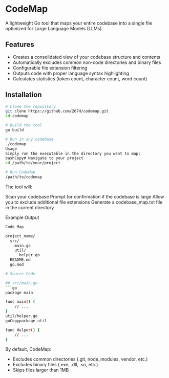 # CodeMap

A lightweight Go tool that maps your entire codebase into a single file optimized for Large Language Models (LLMs).

## Features

- Creates a consolidated view of your codebase structure and contents
- Automatically excludes common non-code directories and binary files
- Configurable file extension filtering
- Outputs code with proper language syntax highlighting
- Calculates statistics (token count, character count, word count)

## Installation

```bash
# Clone the repository
git clone https://github.com/267H/codemap.git
cd codemap

# Build the tool
go build

# Run in any codebase
./codemap
Usage
Simply run the executable in the directory you want to map:
bashCopy# Navigate to your project
cd /path/to/your/project

# Run CodeMap
/path/to/codemap

```

The tool will:

Scan your codebase
Prompt for confirmation if the codebase is large
Allow you to exclude additional file extensions
Generate a codebase_map.txt file in the current directory

Example Output

```bash
Code Map

project_name/
  src/
    main.go
    util/
      helper.go
  README.md
  go.mod

# Source Code

## src/main.go
```go
package main

func main() {
    // ...
}
util/helper.go
goCopypackage util

func Helper() {
    // ...
}

```

By default, CodeMap:
- Excludes common directories (.git, node_modules, vendor, etc.)
- Excludes binary files (.exe, .dll, .so, etc.)
- Skips files larger than 1MB